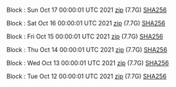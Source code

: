 Block [](https://insight.dash.org/insight/block/): Sun Oct 17 00:00:01 UTC 2021 [zip](https://dash-bootstrap.ams3.digitaloceanspaces.com/mainnet/2021-10-17/bootstrap.dat.zip) (7.7G) [SHA256](https://dash-bootstrap.ams3.digitaloceanspaces.com/mainnet/2021-10-17/sha256.txt)

Block [](https://insight.dash.org/insight/block/): Sat Oct 16 00:00:01 UTC 2021 [zip](https://dash-bootstrap.ams3.digitaloceanspaces.com/mainnet/2021-10-16/bootstrap.dat.zip) (7.7G) [SHA256](https://dash-bootstrap.ams3.digitaloceanspaces.com/mainnet/2021-10-16/sha256.txt)

Block [](https://insight.dash.org/insight/block/): Fri Oct 15 00:00:01 UTC 2021 [zip](https://dash-bootstrap.ams3.digitaloceanspaces.com/mainnet/2021-10-15/bootstrap.dat.zip) (7.7G) [SHA256](https://dash-bootstrap.ams3.digitaloceanspaces.com/mainnet/2021-10-15/sha256.txt)

Block [](https://insight.dash.org/insight/block/): Thu Oct 14 00:00:01 UTC 2021 [zip](https://dash-bootstrap.ams3.digitaloceanspaces.com/mainnet/2021-10-14/bootstrap.dat.zip) (7.7G) [SHA256](https://dash-bootstrap.ams3.digitaloceanspaces.com/mainnet/2021-10-14/sha256.txt)

Block [](https://insight.dash.org/insight/block/): Wed Oct 13 00:00:01 UTC 2021 [zip](https://dash-bootstrap.ams3.digitaloceanspaces.com/mainnet/2021-10-13/bootstrap.dat.zip) (7.7G) [SHA256](https://dash-bootstrap.ams3.digitaloceanspaces.com/mainnet/2021-10-13/sha256.txt)

Block [](https://insight.dash.org/insight/block/): Tue Oct 12 00:00:01 UTC 2021 [zip](https://dash-bootstrap.ams3.digitaloceanspaces.com/mainnet/2021-10-12/bootstrap.dat.zip) (7.7G) [SHA256](https://dash-bootstrap.ams3.digitaloceanspaces.com/mainnet/2021-10-12/sha256.txt)
